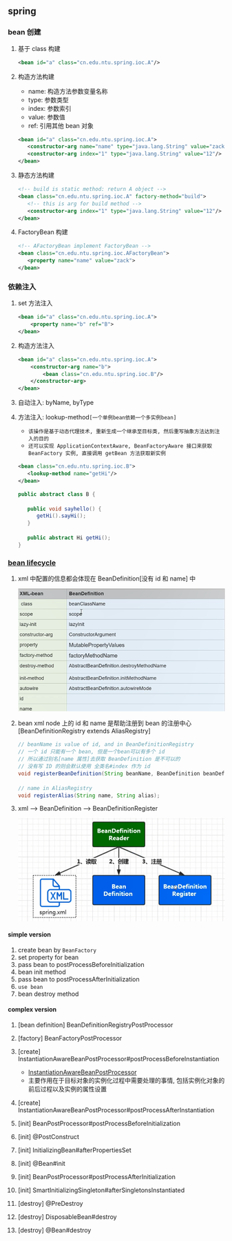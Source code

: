 ## spring

### bean 创建

1. 基于 class 构建

   ```xml
   <bean id="a" class="cn.edu.ntu.spring.ioc.A"/>
   ```

2. 构造方法构建

   - name: 构造方法参数变量名称
   - type: 参数类型
   - index: 参数索引
   - value: 参数值
   - ref: 引用其他 bean 对象

   ```xml
   <bean id="a" class="cn.edu.ntu.spring.ioc.A">
      <constructor-arg name="name" type="java.lang.String" value="zack"/>
      <constructor-arg index="1" type="java.lang.String" value="12"/>
   </bean>
   ```

3. 静态方法构建

   ```xml
   <!-- build is static method: return A object -->
   <bean class="cn.edu.ntu.spring.ioc.A" factory-method="build">
      <!-- this is arg for build method -->
      <constructor-arg index="1" type="java.lang.String" value="12"/>
   </bean>
   ```

4. FactoryBean 构建

   ```xml
   <!-- AFactoryBean implement FactoryBean -->
   <bean class="cn.edu.ntu.spring.ioc.AFactoryBean">
      <property name="name" value="zack">
   </bean>
   ```

### 依赖注入

1. set 方法注入

   ```xml
   <bean id="a" class="cn.edu.ntu.spring.ioc.A">
       <property name="b" ref="B">
   </bean>
   ```

2. 构造方法注入

   ```xml
   <bean id="a" class="cn.edu.ntu.spring.ioc.A">
       <constructor-arg name="b">
           <bean class="cn.edu.ntu.spring.ioc.B"/>
       </constructor-arg>
   </bean>
   ```

3. 自动注入: byName, byType
4. 方法注入: lookup-method`[一个单例bean依赖一个多实例bean]`

   - `该操作是基于动态代理技术, 重新生成一个继承至目标类, 然后重写抽象方法达到注入的目的`
   - `还可以实现 ApplicationContextAware, BeanFactoryAware 接口来获取 BeanFactory 实例, 直接调用 getBean 方法获取新实例`

   ```xml
   <bean class="cn.edu.ntu.spring.ioc.B">
      <lookup-method name="getHi"/>
   </bean>
   ```

   ```java
   public abstract class B {

      public void sayhello() {
         getHi().sayHi();
      }

      public abstract Hi getHi();
   }
   ```

### [bean lifecycle](https://github.com/Alice52/java-ocean/issues/116#issuecomment-629587378)

1. xml 中配置的信息都会体现在 BeanDefinition[没有 id 和 name] 中

   ![avatar](/static/image/spring/spring-ioc-bean.png)

2. bean xml node 上的 id 和 name 是帮助注册到 bean 的注册中心[BeanDefinitionRegistry extends AliasRegistry]

   ```java
   // beanName is value of id, and in BeanDefinitionRegistry
   // 一个 id 只能有一个 bean, 但是一个bean可以有多个 id
   // 所以通过别名[name 属性]去获取 BeanDefinition 是不可以的
   // 没有写 ID 的则会默认使用 全类名#index 作为 id
   void registerBeanDefinition(String beanName, BeanDefinition beanDefinition) throws BeanDefinitionStoreException;

   // name in AliasRegistry
   void registerAlias(String name, String alias);
   ```

3. xml --> BeanDefinition --> BeanDefinitionRegister

   ![avatar](/static/image/spring/spring-ioc-bean-definition.png)

#### simple version

1.  create bean by `BeanFactory`
2.  set property for bean
3.  pass bean to postProcessBeforeInitialization
4.  bean init method
5.  pass bean to postProcessAfterInitialization
6.  `use bean`
7.  bean destroy method

#### complex version

1. [bean definition] BeanDefinitionRegistryPostProcessor
2. [factory] BeanFactoryPostProcessor
3. [create] InstantiationAwareBeanPostProcessor#postProcessBeforeInstantiation

   - [InstantiationAwareBeanPostProcessor](https://blog.csdn.net/u010634066/article/details/80321854)
   - 主要作用在于目标对象的实例化过程中需要处理的事情, 包括实例化对象的前后过程以及实例的属性设置

4. [create] InstantiationAwareBeanPostProcessor#postProcessAfterInstantiation
5. [init] BeanPostProcessor#postProcessBeforeInitialization
6. [init] @PostConstruct
7. [init] InitializingBean#afterPropertiesSet
8. [init] @Bean#init
9. [init] BeanPostProcessor#postProcessAfterInitialization
10. [init] SmartInitializingSingleton#afterSingletonsInstantiated
11. [destroy] @PreDestroy
12. [destroy] DisposableBean#destroy
13. [destroy] @Bean#destroy
